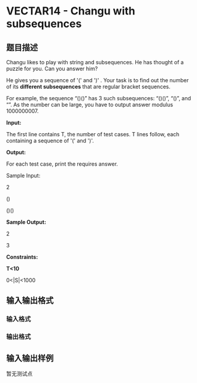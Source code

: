 # VECTAR14 - Changu with subsequences

## 题目描述

Changu likes to play with string and subsequences. He has thought of a puzzle for you. Can you answer him?

He gives you a sequence of '(' and ')' . Your task is to find out the number of its **different subsequences** that are regular bracket sequences.

For example, the sequence “()()” has 3 such subsequences: “()()”, “()”, and “”. As the number can be large, you have to output answer modulus 1000000007.

**Input:**

The first line contains T, the number of test cases. T lines follow, each containing a sequence of '(' and ')'.

****Output:****

For each test case, print the requires answer.

Sample Input:

2

()

()()

**Sample Output:**

2

3

**Constraints:**

**T<10**

0<|S|<1000

## 输入输出格式

### 输入格式

### 输出格式

## 输入输出样例

暂无测试点

